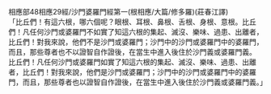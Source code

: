 相應部48相應29經/沙門婆羅門經第一(根相應/大篇/修多羅)(莊春江譯)  
「比丘們！有這六根，哪六個呢？眼根、耳根、鼻根、舌根、身根、意根。比丘們！凡任何沙門或婆羅門不如實了知這六根的集起、滅沒、樂味、過患、出離者，比丘們！對我來說，他們不是沙門或婆羅門；沙門中的沙門或婆羅門中的婆羅門，而且，那些尊者也不以證智自作證後，在當生中進入後住於沙門義或婆羅門義。  
比丘們！凡任何沙門或婆羅門如實了知這六根的集起、滅沒、樂味、過患、出離者，比丘們！對我來說，他們是沙門或婆羅門；沙門中的沙門或婆羅門中的婆羅門，而且，那些尊者也以證智自作證後，在當生中進入後住於沙門義或婆羅門義。」  
  
  
